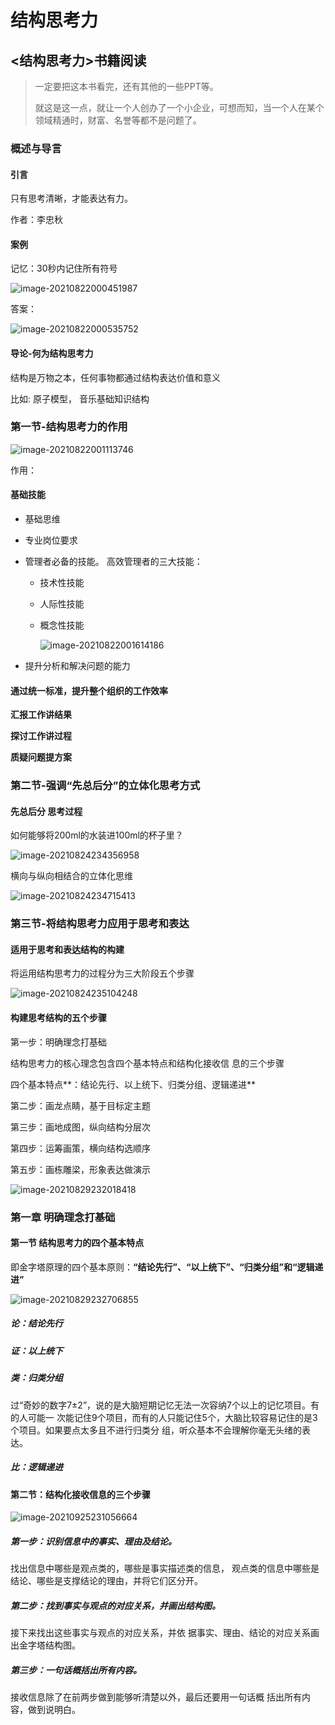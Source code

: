 # 结构思考力

## <结构思考力>书籍阅读

> 一定要把这本书看完，还有其他的一些PPT等。
>
> 就这是这一点，就让一个人创办了一个小企业，可想而知，当一个人在某个领域精通时，财富、名誉等都不是问题了。

### 概述与导言

#### 引言

只有思考清晰，才能表达有力。

作者：李忠秋

#### 案例

记忆：30秒内记住所有符号

![image-20210822000451987](_images//结构化思考.assets/image-20210822000451987.png)

答案：

![image-20210822000535752](_images/结构化思考.assets/image-20210822000535752.png)

#### 导论-何为结构思考力

结构是万物之本，任何事物都通过结构表达价值和意义

比如: 原子模型， 音乐基础知识结构

### 第一节-结构思考力的作用

![image-20210822001113746](_images/结构化思考.assets/image-20210822001113746.png)

作用：

#### 基础技能

- 基础思维

- 专业岗位要求

- 管理者必备的技能。 高效管理者的三大技能：

  - 技术性技能

  - 人际性技能

  - 概念性技能

    ![image-20210822001614186](_images/结构化思考.assets/image-20210822001614186.png)

- 提升分析和解决问题的能力

#### 通过统一标准，提升整个组织的工作效率

**汇报工作讲结果**

**探讨工作讲过程**

**质疑问题提方案**

### 第二节-强调“先总后分”的立体化思考方式

#### 先总后分 思考过程

如何能够将200ml的水装进100ml的杯子里？

![image-20210824234356958](_images/结构化思考.assets/image-20210824234356958.png)

横向与纵向相结合的立体化思维

![image-20210824234715413](_images/结构化思考.assets/image-20210824234715413.png)

### 第三节-将结构思考力应用于思考和表达

#### 适用于思考和表达结构的构建

将运用结构思考力的过程分为三大阶段五个步骤

![image-20210824235104248](_images/结构化思考.assets/image-20210824235104248.png)

#### 构建思考结构的五个步骤

第一步：明确理念打基础

结构思考力的核心理念包含四个基本特点和结构化接收信 息的三个步骤

四个基本特点**：结论先行、以上统下、归类分组、逻辑递进**

第二步：画龙点睛，基于目标定主题

第三步：画地成图，纵向结构分层次

第四步：运筹画策，横向结构选顺序

第五步：画栋雕梁，形象表达做演示

![image-20210829232018418](_images/结构化思考.assets/image-20210829232018418.png)

### 第一章 明确理念打基础

#### 第一节 结构思考力的四个基本特点

即金字塔原理的四个基本原则：**“结论先行”、“以上统下”、“归类分组”和“逻辑递进”**

![image-20210829232706855](_images/结构化思考.assets/image-20210829232706855.png)

##### 论：结论先行

##### 证：以上统下

##### 类：归类分组

过“奇妙的数字7±2”，说的是大脑短期记忆无法一次容纳7个以上的记忆项目。有的人可能一 次能记住9个项目，而有的人只能记住5个，大脑比较容易记住的是3个项目。如果要点太多且不进行归类分 组，听众基本不会理解你毫无头绪的表达。

##### 比：逻辑递进



#### 第二节：结构化接收信息的三个步骤

![image-20210925231056664](_images/结构化思考.assets/image-20210925231056664.png)

##### 第一步：**识别信息中的事实、理由及结论**。

找出信息中哪些是观点类的，哪些是事实描述类的信息， 观点类的信息中哪些是结论、哪些是支撑结论的理由，并将它们区分开。 

##### 第二步：**找到事实与观点的对应关系**，并画出**结构图**。

接下来找出这些事实与观点的对应关系，并依 据事实、理由、结论的对应关系画出金字塔结构图。 

##### 第三步：**一句话概括出所有内容**。

接收信息除了在前两步做到能够听清楚以外，最后还要用一句话概 括出所有内容，做到说明白。

















